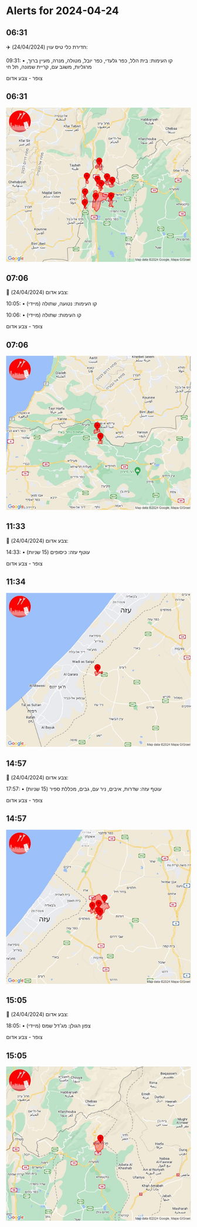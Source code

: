 # Alerts for 2024-04-24

## 06:31

✈️ חדירת כלי טיס עוין (24/04/2024):

09:31:
• קו העימות: בית הלל, כפר גלעדי, כפר יובל, מטולה, מנרה, מעיין ברוך, מרגליות, משגב עם, קריית שמונה, תל חי 

צופר - צבע אדום

## 06:31

![Photo](images/20672.jpg)

## 07:06

🔴 צבע אדום (24/04/2024):

10:05:
• קו העימות: נטועה, שתולה (מיידי)

10:06:
• קו העימות: שתולה (מיידי)

צופר - צבע אדום

## 07:06

![Photo](images/20676.jpg)

## 11:33

🔴 צבע אדום (24/04/2024):

14:33:
• עוטף עזה: כיסופים (15 שניות)

צופר - צבע אדום

## 11:34

![Photo](images/20678.jpg)

## 14:57

🔴 צבע אדום (24/04/2024):

17:57:
• עוטף עזה: שדרות, איבים, ניר עם, גבים, מכללת ספיר (15 שניות)

צופר - צבע אדום

## 14:57

![Photo](images/20680.jpg)

## 15:05

🔴 צבע אדום (24/04/2024):

18:05:
• צפון הגולן: מג'דל שמס (מיידי)

צופר - צבע אדום

## 15:05

![Photo](images/20682.jpg)

